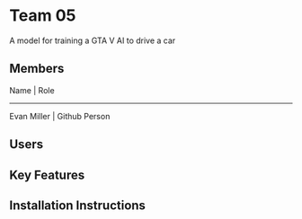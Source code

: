 # Team 05
A model for training a GTA V AI to drive a car

## Members
Name | Role
----- ------
Evan Miller | Github Person
## Users

## Key Features


## Installation Instructions
